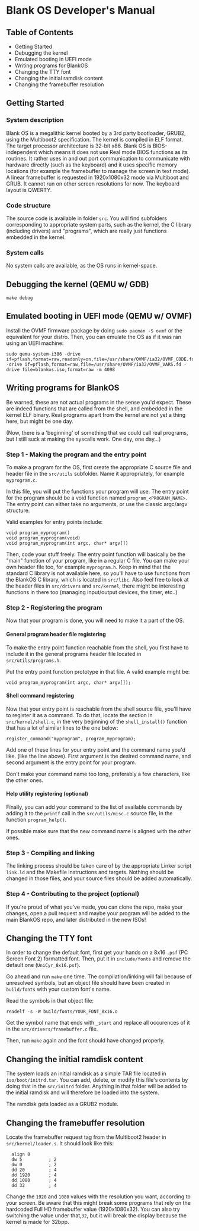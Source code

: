 # Blank OS Developer's Manual

## Table of Contents

- Getting Started
- Debugging the kernel
- Emulated booting in UEFI mode
- Writing programs for BlankOS
- Changing the TTY font
- Changing the initial ramdisk content
- Changing the framebuffer resolution

## Getting Started

### System description

Blank OS is a megalithic kernel booted by a 3rd party bootloader, GRUB2, using the Multiboot2 specification. The kernel is compiled in ELF format. The target processor architecture is 32-bit x86. Blank OS is BIOS-independent which means it does not use Real mode BIOS functions as its routines. It rather uses in and out port communication to communicate with hardware directly (such as the keyboard) and it uses specific memory locations (for example the framebuffer to manage the screen in text mode). A linear framebuffer is requested in 1920x1080x32 mode via Multiboot and GRUB. It cannot run on other screen resolutions for now. The keyboard layout is QWERTY.

### Code structure

The source code is available in folder `src`. You will find subfolders corresponding to appropriate system parts, such as the kernel, the C library (including drivers) and "programs", which are really just functions embedded in the kernel.

### System calls

No system calls are available, as the OS runs in kernel-space.

## Debugging the kernel (QEMU w/ GDB)

```
make debug
```

## Emulated booting in UEFI mode (QEMU w/ OVMF)

Install the OVMF firmware package by doing `sudo pacman -S ovmf` or the equivalent for your distro. Then, you can emulate the OS as if it was ran using an UEFI machine:

```
sudo qemu-system-i386 -drive if=pflash,format=raw,readonly=on,file=/usr/share/OVMF/ia32/OVMF_CODE.fd -drive if=pflash,format=raw,file=/usr/share/OVMF/ia32/OVMF_VARS.fd -drive file=blankos.iso,format=raw -m 4098
```

## Writing programs for BlankOS

Be warned, these are not actual programs in the sense you'd expect. These are indeed functions that are called from the shell, and embedded in the kernel ELF binary. Real programs apart from the kernel are not yet a thing here, but might be one day.

(Now, there is a 'beginning' of something that we could call real programs, but I still suck at making the syscalls work. One day, one day...)

### Step 1 - Making the program and the entry point

To make a program for the OS, first create the appropriate C source file and header file in the `src/utils` subfolder. Name it appropriately, for example `myprogram.c`.

In this file, you will put the functions your program will use. The entry point for the program should be a void function named `program_<PROGRAM_NAME>`. The entry point can either take no arguments, or use the classic argc/argv structure. 

Valid examples for entry points include:

```
void program_myprogram()
void program_myprogram(void)
void program_myprogram(int argc, char* argv[])
```

Then, code your stuff freely. The entry point function will basically be the "main" function of your program, like in a regular C file. You can make your own header file too, for example `myprogram.h`.
Keep in mind that the standard C library is not available here, so you'll have to use functions from the BlankOS C library, which is located in `src/libc`. Also feel free to look at the header files in `src/drivers` and `src/kernel`, there might be interesting functions in there too (managing input/output devices, the timer, etc..)

### Step 2 - Registering the program

Now that your program is done, you will need to make it a part of the OS. 

#### General program header file registering

To make the entry point function reachable from the shell, you first have to include it in the general programs header file located in `src/utils/programs.h`.

Put the entry point function prototype in that file. A valid example might be:

```
void program_myprogram(int argc, char* argv[]);
```

#### Shell command registering

Now that your entry point is reachable from the shell source file, you'll have to register it as a command. To do that, locate the section in `src/kernel/shell.c`, in the very beginning of the `shell_install()` function that has a lot of similar lines to the one below:

```
register_command("myprogram", program_myprogram);
```

Add one of these lines for your entry point and the command name you'd like. (like the line above). First argument is the desired command name, and second argument is the entry point for your program. 

Don't make your command name too long, preferably a few characters, like the other ones.

#### Help utility registering (optional)

Finally, you can add your command to the list of available commands by adding it to the `printf` call in the `src/utils/misc.c` source file, in the function `program_help()`.

If possible make sure that the new command name is aligned with the other ones.

### Step 3 - Compiling and linking

The linking process should be taken care of by the appropriate Linker script `link.ld` and the Makefile instructions and targets. Nothing should be changed in those files, and your source files should be added automatically.

### Step 4 - Contributing to the project (optional)

If you're proud of what you've made, you can clone the repo, make your changes, open a pull request and maybe your program will be added to the main BlankOS repo, and later distributed in the new ISOs!

## Changing the TTY font

In order to change the default font, first get your hands on a 8x16 `.psf` (PC Screen Font 2) formatted font. Then, put it in `include/fonts` and remove the default one (`UniCyr_8x16.psf`).

Go ahead and run `make` one time. The compilation/linking will fail because of unresolved symbols, but an object file should have been created in `build/fonts` with your custom font's name.

Read the symbols in that object file:

```
readelf -s -W build/fonts/YOUR_FONT_8x16.o
```

Get the symbol name that ends with `_start` and replace all occurences of it in the `src/drivers/framebuffer.c` file.

Then, run `make` again and the font should have changed properly.

## Changing the initial ramdisk content

The system loads an initial ramdisk as a simple TAR file located in `iso/boot/initrd.tar`.
You can add, delete, or modify this file's contents by doing that in the `src/initrd` folder. Anything in that folder will be added to the initial ramdisk and will therefore be loaded into the system.

The ramdisk gets loaded as a GRUB2 module.

## Changing the framebuffer resolution

Locate the framebuffer request tag from the Multiboot2 header in `src/kernel/loader.s`. It should look like this:

```
  align 8
  dw 5			; 2
  dw 0			; 2
  dd 20			; 4
  dd 1920		; 4
  dd 1080		; 4
  dd 32			; 4
```

Change the `1920` and `1080` values with the resolution you want, according to your screen. Be aware that this might break some programs that rely on the hardcoded Full HD framebuffer value (1920x1080x32). You can also try switching the value under that,`32`, but it will break the display because the kernel is made for 32bpp.
